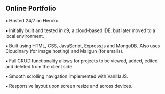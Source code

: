 ## Online Portfolio
  
▪ Hosted 24/7 on Heroku.
  
▪ Initially built and tested in c9, a cloud-based IDE, but later moved to a local environment.
  
▪ Built using HTML, CSS, JavaScript, Express.js and MongoDB. Also uses Cloudinary (for image hosting) and Mailgun (for emails).
  
▪ Full CRUD functionality allows for projects to be viewed, added, edited and deleted from the client side.
  
▪ Smooth scrolling navigation implemented with VanillaJS.
  
▪ Responsive layout upon screen resize and across devices.